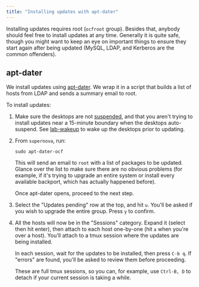 ```yaml
---
title: "Installing updates with apt-dater"
---
```


Installing updates requires root (`ocfroot` group). Besides that, anybody
should feel free to install updates at any time. Generally it is quite safe,
though you might want to keep an eye on important things to ensure they start
again after being updated (MySQL, LDAP, and Kerberos are the common offenders).


## apt-dater

We install updates using [apt-dater](https://www.ibh.de/apt-dater/). We wrap it
in a script that builds a list of hosts from LDAP and sends a summary email to
root.

To install updates:

1. Make sure the desktops are not
   [suspended](https://github.com/ocf/puppet/blob/master/modules/ocf_desktop/files/suspend/ocf-suspend),
   and that you aren't trying to install updates near a 15-minute boundary when
   the desktops auto-suspend. See [lab-wakeup](/docs/staff/scripts/lab-wakeup) to
   wake up the desktops prior to updating.

2. From `supernova`, run:

       sudo apt-dater-ocf

   This will send an email to `root` with a list of packages to be updated.
   Glance over the list to make sure there are no obvious problems (for
   example, if it's trying to upgrade an entire system or install every
   available backport, which has actually happened before).

   Once apt-dater opens, proceed to the next step.

3. Select the "Updates pending" row at the top, and hit `u`. You'll be asked if
   you wish to upgrade the entire group. Press `y` to confirm.

4. All the hosts will now be in the "Sessions" category. Expand it (select then
   hit enter), then attach to each host one-by-one (hit `a` when you're over a
   host). You'll attach to a tmux session where the updates are being
   installed.

   In each session, wait for the updates to be installed, then press `C-b q`.
   If "errors" are found, you'll be asked to review them before proceeding.

   These are full tmux sessions, so you can, for example, use `Ctrl-B, D` to
   detach if your current session is taking a while.
